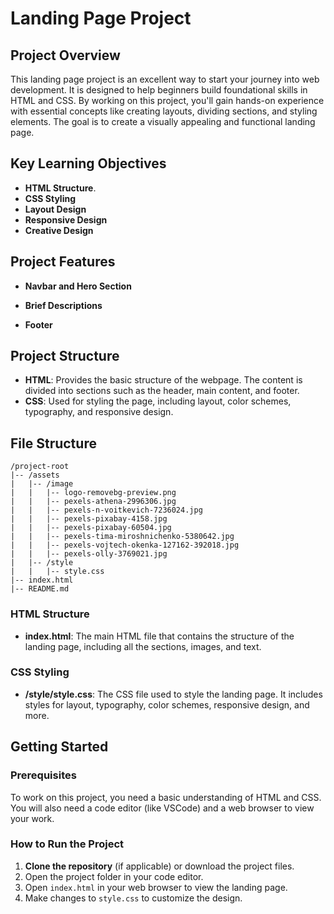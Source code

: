# Landing Page Project

## Project Overview

This landing page project is an excellent way to start your journey into web development. It is designed to help beginners build foundational skills in HTML and CSS. By working on this project, you'll gain hands-on experience with essential concepts like creating layouts, dividing sections, and styling elements. The goal is to create a visually appealing and functional landing page.

## Key Learning Objectives

- **HTML Structure**.
- **CSS Styling**
- **Layout Design**
- **Responsive Design**
- **Creative Design**

## Project Features

- **Navbar and Hero Section**

- **Brief Descriptions**
- **Footer**

## Project Structure

- **HTML**: Provides the basic structure of the webpage. The content is divided into sections such as the header, main content, and footer.
- **CSS**: Used for styling the page, including layout, color schemes, typography, and responsive design.

## File Structure

```
/project-root
|-- /assets
|   |-- /image
|   |   |-- logo-removebg-preview.png
|   |   |-- pexels-athena-2996306.jpg
|   |   |-- pexels-n-voitkevich-7236024.jpg
|   |   |-- pexels-pixabay-4158.jpg
|   |   |-- pexels-pixabay-60504.jpg
|   |   |-- pexels-tima-miroshnichenko-5380642.jpg
|   |   |-- pexels-vojtech-okenka-127162-392018.jpg
|   |   |-- pexels-olly-3769021.jpg
|   |-- /style
|   |   |-- style.css
|-- index.html
|-- README.md
```

### HTML Structure

- **index.html**: The main HTML file that contains the structure of the landing page, including all the sections, images, and text.

### CSS Styling

- **/style/style.css**: The CSS file used to style the landing page. It includes styles for layout, typography, color schemes, responsive design, and more.

## Getting Started

### Prerequisites

To work on this project, you need a basic understanding of HTML and CSS. You will also need a code editor (like VSCode) and a web browser to view your work.

### How to Run the Project

1. **Clone the repository** (if applicable) or download the project files.
2. Open the project folder in your code editor.
3. Open `index.html` in your web browser to view the landing page.
4. Make changes to `style.css` to customize the design.